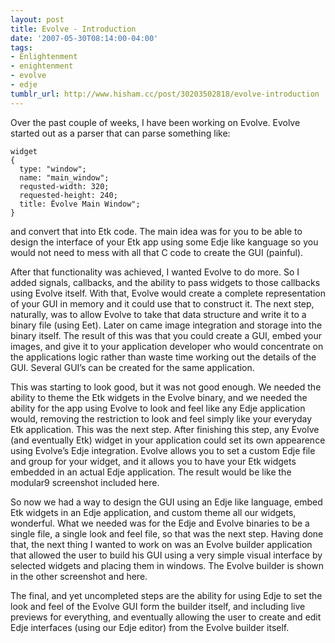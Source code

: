```yaml
---
layout: post
title: Evolve - Introduction
date: '2007-05-30T08:14:00-04:00'
tags:
- Enlightenment
- enightenment
- evolve
- edje
tumblr_url: http://www.hisham.cc/post/30203502818/evolve-introduction
---
```

Over the past couple of weeks, I have been working on Evolve. Evolve started out as a parser that can parse something like:

    widget
    {
      type: "window";
      name: "main_window";
      requsted-width: 320;
      requested-height: 240;
      title: Ëvolve Main Window";
    }

and convert that into Etk code. The main idea was for you to be able to design the interface of your Etk app using some Edje like kanguage so you would not need to mess with all that C code to create the GUI (painful).


After that functionality was achieved, I wanted Evolve to do more. So I added signals, callbacks, and the ability to pass widgets to those callbacks using Evolve itself. With that, Evolve would create a complete representation of your GUI in memory and it could use that to construct it. The next step, naturally, was to allow Evolve to take that data structure and write it to a binary file (using Eet). Later on came image integration and storage into the binary itself. The result of this was that you could create a GUI, embed your images, and give it to your application developer who would concentrate on the applications logic rather than waste time working out the details of the GUI. Several GUI’s can be created for the same application.



This was starting to look good, but it was not good enough. We needed the ability to theme the Etk widgets in the Evolve binary, and we needed the ability for the app using Evolve to look and feel like any Edje application would, removing the restriction to look and feel simply like your everyday Etk application. This was the next step. After finishing this step, any Evolve (and eventually Etk) widget in your application could set its own appearence using Evolve’s Edje integration. Evolve allows you to set a custom Edje file and group for your widget, and it allows you to have your Etk widgets embedded in an actual Edje application. The result would be like the modular9 screenshot included here.



So now we had a way to design the GUI using an Edje like language, embed Etk widgets in an Edje application, and custom theme all our widgets, wonderful. What we needed was for the Edje and Evolve binaries to be a single file, a single look and feel file, so that was the next step. Having done that, the next thing I wanted to work on was an Evolve builder application that allowed the user to build his GUI using a very simple visual interface by selected widgets and placing them in windows. The Evolve builder is shown in the other screenshot and here.



The final, and yet uncompleted steps are the ability for using Edje to set the look and feel of the Evolve GUI form the builder itself, and including live previews for everything, and eventually allowing the user to create and edit Edje interfaces (using our Edje editor) from the Evolve builder itself.
